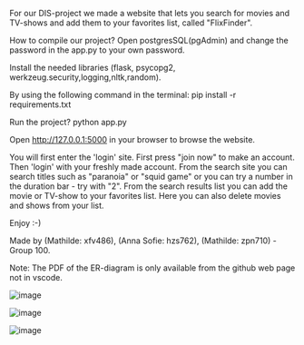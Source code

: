 For our DIS-project we made a website that lets you search for movies and TV-shows and add them to your favorites list, called "FlixFinder".

How to compile our project? 
Open postgresSQL(pgAdmin) and change the password in the app.py to your own password.

Install the needed libraries (flask, psycopg2, werkzeug.security,logging,nltk,random).

By using the following command in the terminal: 
pip install -r requirements.txt 

Run the project?
python app.py

Open http://127.0.0.1:5000 in your browser to browse the website.

You will first enter the 'login' site. First press "join now" to make an account.
Then 'login' with your freshly made account. From the search site you can search titles such as "paranoia" or "squid game" or you can try a number in the duration bar - try with "2".
From the search results list you can add the movie or TV-show to your favorites list. Here you can also delete movies and shows from your list.

Enjoy :-)

Made by (Mathilde: xfv486), (Anna Sofie: hzs762), (Mathilde: zpn710) - Group 100.

Note: The PDF of the ER-diagram is only available from the github web page not in vscode.

![image](https://github.com/mathildealgreen/Flask/assets/117158792/9ad80c08-3caa-4ef8-9b72-30b9cdf11530)

![image](https://github.com/mathildealgreen/Flask/assets/117158792/cda7fd56-7988-4ca2-8eec-25292ffe3ab2)

![image](https://github.com/mathildealgreen/Flask/assets/117158792/967ad812-a325-4986-bff5-4e5e5e9bc6ad)

